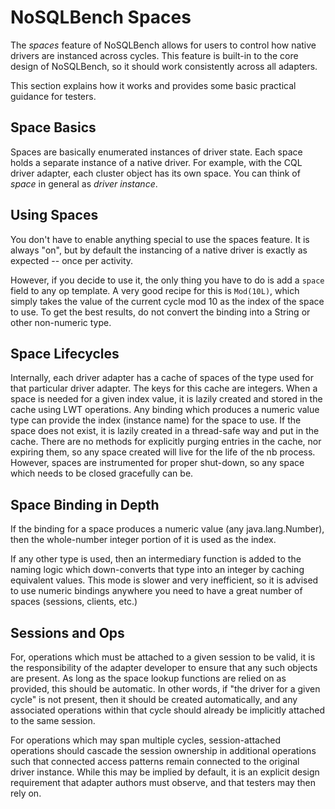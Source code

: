 # NoSQLBench Spaces

The _spaces_ feature of NoSQLBench allows for users to control how native
drivers are instanced across cycles. This feature is built-in to the core
design of NoSQLBench, so it should work consistently across all adapters.

This section explains how it works and provides some basic practical
guidance for testers.

## Space Basics

Spaces are basically enumerated instances of driver state. Each space holds a
separate instance of a native driver. For example, with the CQL driver adapter,
each cluster object has its own space. You can think of _space_ in general as
_driver instance_.

## Using Spaces

You don't have to enable anything special to use the spaces feature. It is always "on", but by
default the instancing of a native driver is exactly as expected -- once per activity.

However, if you decide to use it, the only thing you have to do is add a `space`
field to any op template. A very good recipe for this is `Mod(10L)`, which simply
takes the value of the current cycle mod 10 as the index of the space to use. To
get the best results, do not convert the binding into a String or other non-numeric type.

## Space Lifecycles

Internally, each driver adapter has a cache of spaces of the type used for that
particular driver adapter. The keys for this cache are integers. When a space
is needed for a given index value, it is lazily created and stored in the cache
using LWT operations. Any binding which produces a numeric value type can provide
the index (instance name) for the space to use. If the space does not exist, it is
lazily created in a thread-safe way and put in the cache. There are no methods
for explicitly purging entries in the cache, nor expiring them, so any space
created will live for the life of the nb process. However, spaces are instrumented
for proper shut-down, so any space which needs to be closed gracefully can be.

## Space Binding in Depth

If the binding for a space produces a numeric value (any java.lang.Number), then the
whole-number integer portion of it is used as the index.

If any other type is used, then an intermediary function is added to the naming logic which
down-converts that type into an integer by caching equivalent values. This mode is slower
and very inefficient, so it is advised to use numeric bindings anywhere you need to have
a great number of spaces (sessions, clients, etc.)

## Sessions and Ops

For, operations which must be attached to a given session to be valid, it is the responsibility
of the adapter developer to ensure that any such objects are present. As long as the space
lookup functions are relied on as provided, this should be automatic. In other words, if
"the driver for a given cycle" is not present, then it should be created automatically, and
any associated operations within that cycle should already be implicitly attached to the same
session.

For operations which may span multiple cycles, session-attached operations should cascade the
session ownership in additional operations such that connected access patterns remain connected
to the original driver instance. While this may be implied by default, it is an explicit
design requirement that adapter authors must observe, and that testers may then rely on.
